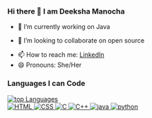 ### Hi there 👋 I am Deeksha Manocha

<!-- 

Here are some ideas to get you started: -->

- 🔭 I’m currently working on Java
<!-- - 🌱 I’m currently learning ... -->
- 👯 I’m looking to collaborate on open source
<!-- - 🤔 I’m looking for help with ...
- 💬 Ask me about ... -->
- 📫 How to reach me:  <a href="https://www.linkedin.com/in/deeksha-manocha-8752581b5/">LinkedIn</a>  
- 😄 Pronouns: She/Her
<!-- - ⚡ Fun fact: ... -->


###  Languages I can Code
 <p>
  <a href="https://github.com/deekshamanocha">
    <img title="🔥" alt="top Languages"
    src="https://github-readme-stats.vercel.app/api/top-langs/?username=deekshamanocha&layout=compact&theme=dark&bg_color=202124" />
    <br>
  <img alt="HTML" src="https://img.shields.io/badge/html5-%23E34F26.svg?style=for-the-badge&logo=html5&logoColor=white">
  <img alt="CSS" src="https://img.shields.io/badge/css3-%231572B6.svg?style=for-the-badge&logo=css3&logoColor=white">
  <img alt="C" src="https://img.shields.io/badge/C-00599C?style=for-the-badge&logo=c&logoColor=white">
  <img alt="C++" src="https://img.shields.io/badge/C++-0000AA?style=for-the-badge&logo=c%2B%2B&logoColor=white">
 <img alt="java" src="https://img.shields.io/badge/java-%231572B6.svg?style=for-the-badge&logo=java&logoColor=white">
  <img alt="python" src="https://img.shields.io/badge/python-00599C?style=for-the-badge&logo=python%2B%2B&logoColor=white">
</p>

